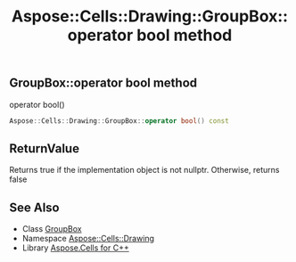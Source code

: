 ﻿---
title: Aspose::Cells::Drawing::GroupBox::operator bool method
linktitle: operator bool
second_title: Aspose.Cells for C++ API Reference
description: 'Aspose::Cells::Drawing::GroupBox::operator bool method. operator bool() in C++.'
type: docs
weight: 400
url: /cpp/aspose.cells.drawing/groupbox/operator_bool/
---
## GroupBox::operator bool method


operator bool()

```cpp
Aspose::Cells::Drawing::GroupBox::operator bool() const
```


## ReturnValue

Returns true if the implementation object is not nullptr. Otherwise, returns false

## See Also

* Class [GroupBox](../)
* Namespace [Aspose::Cells::Drawing](../../)
* Library [Aspose.Cells for C++](../../../)
